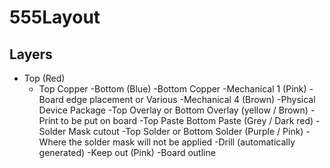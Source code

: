 # 555Layout

## Layers
- Top (Red)
  - Top Copper
-Bottom (Blue)
  -Bottom Copper
-Mechanical 1 (Pink)
  -Board edge placement or Various
-Mechanical 4 (Brown)
  -Physical Device Package
-Top Overlay or Bottom Overlay (yellow / Brown)
  -Print to be put on board
-Top Paste Bottom Paste (Grey / Dark red)
  -Solder Mask cutout
-Top Solder or Bottom Solder (Purple / Pink)
  -Where the solder mask will not be applied 
-Drill (automatically generated)
-Keep out (Pink) 
  -Board outline
